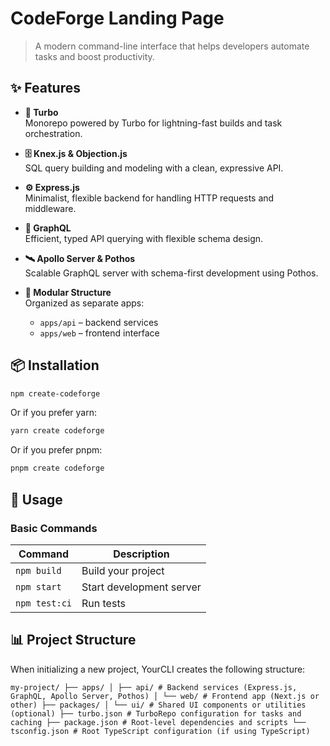 # CodeForge Landing Page

> A modern command-line interface that helps developers automate tasks and boost productivity.

## ✨ Features

- **🚀 Turbo**  
  Monorepo powered by Turbo for lightning-fast builds and task orchestration.

- **🗄️ Knex.js & Objection.js**  
  SQL query building and modeling with a clean, expressive API.

- **⚙️ Express.js**  
  Minimalist, flexible backend for handling HTTP requests and middleware.

- **🧬 GraphQL**  
  Efficient, typed API querying with flexible schema design.

- **🛰️ Apollo Server & Pothos**  
  Scalable GraphQL server with schema-first development using Pothos.

- **📂 Modular Structure**  
  Organized as separate apps:  
  - `apps/api` – backend services  
  - `apps/web` – frontend interface

## 📦 Installation

```bash
npm create-codeforge
```

Or if you prefer yarn:

```bash
yarn create codeforge
```

Or if you prefer pnpm:

```bash
pnpm create codeforge
```

## 📖 Usage

### Basic Commands

| Command | Description |
|---------|-------------|
| `npm build` | Build your project |
| `npm start` | Start development server |
| `npm test:ci` | Run tests |

## 📊 Project Structure

When initializing a new project, YourCLI creates the following structure:

```
my-project/ ├── apps/ │ ├── api/ # Backend services (Express.js, GraphQL, Apollo Server, Pothos) │ └── web/ # Frontend app (Next.js or other) ├── packages/ │ └── ui/ # Shared UI components or utilities (optional) ├── turbo.json # TurboRepo configuration for tasks and caching ├── package.json # Root-level dependencies and scripts └── tsconfig.json # Root TypeScript configuration (if using TypeScript)
```
